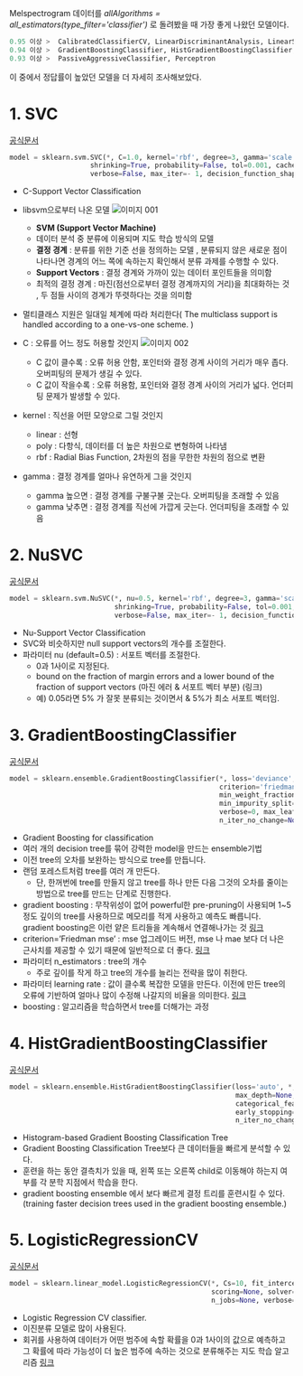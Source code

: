 Melspectrogram 데이터를 _allAlgorithms = all_estimators(type_filter='classifier')_ 로 돌려봤을 때 가장 좋게 나왔던 모델이다. 
```python
0.95 이상 >  CalibratedClassifierCV, LinearDiscriminantAnalysis, LinearSVC, LogisticRegressionCV, SVC    
0.94 이상 >  GradientBoostingClassifier, HistGradientBoostingClassifier, LogisticRegression, NuSVC, RidgeClassifier, RidgeClassifierCV    
0.93 이상 >  PassiveAggressiveClassifier, Perceptron    
```

이 중에서 정답률이 높았던 모델을 더 자세히 조사해보았다.    

# 1. SVC
[공식문서](https://scikit-learn.org/stable/modules/generated/sklearn.svm.SVC.html)
```python
model = sklearn.svm.SVC(*, C=1.0, kernel='rbf', degree=3, gamma='scale', coef0=0.0, 
                    shrinking=True, probability=False, tol=0.001, cache_size=200, class_weight=None, 
                    verbose=False, max_iter=- 1, decision_function_shape='ovr', break_ties=False, random_state=None)
```
* C-Support Vector Classification
* libsvm으로부터 나온 모델
![이미지 001](https://user-images.githubusercontent.com/70581043/114386231-ea823400-9bcb-11eb-852f-c9ea4085df74.png)
  + **SVM (Support Vector Machine)**
  + 데이터 분석 중 분류에 이용되며 지도 학습 방식의 모델
  + **결정 경계** : 분류를 위한 기준 선을 정의하는 모델 , 분류되지 않은 새로운 점이 나타나면 경계의 어느 쪽에 속하는지 확인해서 분류 과제를 수행할 수 있다.
  + **Support Vectors** : 결정 경계와 가까이 있는 데이터 포인트들을 의미함
  + 최적의 결정 경계 : 마진(점선으로부터 결정 경계까지의 거리)을 최대화하는 것 , 두 점들 사이의 경계가 뚜렷하다는 것을 의미함 
* 멀티클래스 지원은 일대일 체계에 따라 처리한다( The multiclass support is handled according to a one-vs-one scheme. )
* C : 오류를 어느 정도 허용할 것인지
  ![이미지 002](https://user-images.githubusercontent.com/70581043/114386290-fcfc6d80-9bcb-11eb-90d8-784ebb136b13.png)

  + C 값이 클수록 : 오류 허용 안함, 포인터와 결정 경계 사이의 거리가 매우 좁다. 오버피팅의 문제가 생길 수 있다.
  + C 값이 작을수록 : 오류 허용함, 포인터와 결정 경계 사이의 거리가 넓다. 언더피팅 문제가 발생할 수 있다.
* kernel : 직선을 어떤 모양으로 그릴 것인지
  + linear : 선형
  + poly : 다항식, 데이터를 더 높은 차원으로 변형하여 나타냄
  + rbf : Radial Bias Function, 2차원의 점을 무한한 차원의 점으로 변환
* gamma : 결정 경계를 얼마나 유연하게 그을 것인지
  + gamma 높으면 : 결정 경계를 구불구불 긋는다. 오버피팅을 초래할 수 있음
  + gamma 낮추면 : 결정 경계를 직선에 가깝게 긋는다. 언더피팅을 초래할 수 있음
 
# 2. NuSVC
[공식문서](https://scikit-learn.org/stable/modules/generated/sklearn.svm.NuSVC.html)
```python
model = sklearn.svm.NuSVC(*, nu=0.5, kernel='rbf', degree=3, gamma='scale', coef0=0.0, 
                          shrinking=True, probability=False, tol=0.001, cache_size=200, class_weight=None,
                          verbose=False, max_iter=- 1, decision_function_shape='ovr', break_ties=False, random_state=None)
```
* Nu-Support Vector Classification
* SVC와 비슷하지만  null support vectors의 개수를 조절한다.
* 파라미터 nu (default=0.5) : 서포트 벡터를 조절한다.
  + 0과 1사이로 지정된다.
  + bound on the fraction of margin errors and a lower bound of the fraction of support vectors (마진 에러 & 서포트 벡터 부분) (링크)
  + 예) 0.05라면 5% 가 잘못 분류되는 것이면서 & 5%가 최소 서포트 벡터임.

# 3. GradientBoostingClassifier
[공식문서](https://scikit-learn.org/stable/modules/generated/sklearn.ensemble.GradientBoostingClassifier.html)
```python
model = sklearn.ensemble.GradientBoostingClassifier(*, loss='deviance', learning_rate=0.1, n_estimators=100, subsample=1.0,
                                                    criterion='friedman_mse', min_samples_split=2, min_samples_leaf=1,
                                                    min_weight_fraction_leaf=0.0, max_depth=3, min_impurity_decrease=0.0,
                                                    min_impurity_split=None, init=None, random_state=None, max_features=None,
                                                    verbose=0, max_leaf_nodes=None, warm_start=False, validation_fraction=0.1,
                                                    n_iter_no_change=None, tol=0.0001, ccp_alpha=0.0)
```
* Gradient Boosting for classification
* 여러 개의 decision tree를 묶어 강력한 model을 만드는 ensemble기법
* 이전 tree의 오차를 보완하는 방식으로 tree를 만듭니다.
* 랜덤 포레스트처럼 tree를 여러 개 만든다. 
   + 단, 한꺼번에 tree를 만들지 않고 tree를 하나 만든 다음 그것의 오차를 줄이는 방법으로 tree를 만드는 단계로 진행한다.
* gradient boosting : 무작위성이 없어 powerful한 pre-pruning이 사용되며 1~5 정도 깊이의 tree를 사용하므로 메모리를 적게 사용하고 예측도 빠릅니다. gradient boosting은 이런 얕은 트리들을 계속해서 연결해나가는 것 [링크](https://woolulu.tistory.com/30)
* criterion=’Friedman mse’ : mse 업그레이드 버전, mse 나 mae 보다 더 나은 근사치를 제공할 수 있기 때문에 일반적으로 더 좋다. [링크](https://wikidocs.net/26289)
* 파라미터 n_estimators  : tree의 개수
  + 주로 깊이를 작게 하고 tree의 개수를 늘리는 전략을 많이 취한다.
* 파라미터 learning rate : 값이 클수록 복잡한 모델을 만든다. 이전에 만든 tree의 오류에 기반하여 얼마나 많이 수정해 나갈지의 비율을 의미한다. [링크](https://jfun.tistory.com/122)
* boosting : 알고리즘을 학습하면서 tree를 더해가는 과정  

# 4. HistGradientBoostingClassifier
[공식문서](https://scikit-learn.org/stable/modules/generated/sklearn.ensemble.HistGradientBoostingClassifier.html)
```python
model = sklearn.ensemble.HistGradientBoostingClassifier(loss='auto', *, learning_rate=0.1, max_iter=100, max_leaf_nodes=31,
                                                        max_depth=None, min_samples_leaf=20, l2_regularization=0.0, max_bins=255,
                                                        categorical_features=None, monotonic_cst=None, warm_start=False,
                                                        early_stopping='auto', scoring='loss', validation_fraction=0.1,
                                                        n_iter_no_change=10, tol=1e-07, verbose=0, random_state=None)
```
* Histogram-based Gradient Boosting Classification Tree
* Gradient Boosting Classification Tree보다 큰 데이터들을 빠르게 분석할 수 있다.
* 훈련을 하는 동안 결측치가 있을 때, 왼쪽 또는 오른쪽 child로 이동해야 하는지 여부를 각 분학 지점에서 학습을 한다.
*  gradient boosting ensemble 에서 보다 빠르게 결정 트리를 훈련시킬 수 있다. (training faster decision trees used in the gradient boosting ensemble.)

# 5. LogisticRegressionCV
[공식문서](https://scikit-learn.org/stable/modules/generated/sklearn.linear_model.LogisticRegressionCV.html)

```python
model = sklearn.linear_model.LogisticRegressionCV(*, Cs=10, fit_intercept=True, cv=None, dual=False, penalty='l2', 
                                                  scoring=None, solver='lbfgs', tol=0.0001, max_iter=100, class_weight=None, 
                                                  n_jobs=None, verbose=0, refit=True, intercept_scaling=1.0, multi_class='auto', random_state=None, l1_ratios=None)
```
* Logistic Regression CV classifier.
* 이진분류 모델로 많이 사용된다.
* 회귀를 사용하여 데이터가 어떤 범주에 속할 확률을 0과 1사이의 값으로 예측하고 그 확률에 따라 가능성이 더 높은 범주에 속하는 것으로 분류해주는 지도 학습 알고리즘 [링크](http://hleecaster.com/ml-logistic-regression-concept/)    
    
